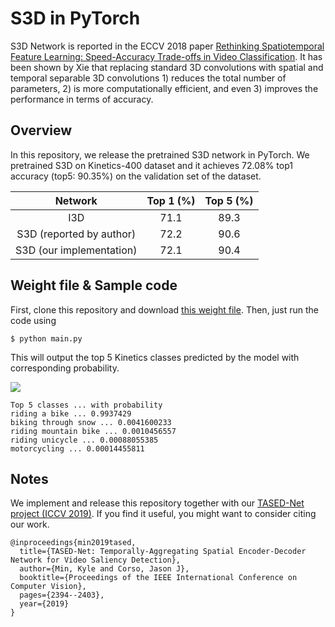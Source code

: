 # S3D in PyTorch
S3D Network is reported in the ECCV 2018 paper [Rethinking Spatiotemporal Feature Learning: Speed-Accuracy Trade-offs in Video Classification](https://arxiv.org/abs/1712.04851). It has been shown by Xie that replacing standard 3D convolutions with spatial and temporal separable 3D convolutions 1) reduces the total number of parameters, 2) is more computationally efficient, and even 3) improves the performance in terms of accuracy.

## Overview
In this repository, we release the pretrained S3D network in PyTorch. We pretrained S3D on Kinetics-400 dataset and it achieves 72.08% top1 accuracy (top5: 90.35%) on the validation set of the dataset.

|         Network         |  Top 1 (%)  |  Top 5 (%) |
|:------------------:| :----:| :----:|
| I3D | 71.1 | 89.3 |
| S3D (reported by author) | 72.2 | 90.6 |
| S3D (our implementation) | 72.1 | 90.4 |

## Weight file & Sample code
First, clone this repository and download [this weight file](https://drive.google.com/file/d/1IysdsJI7UuWazoxFyYvrbO97Lz_EP5H-/view?usp=sharing). Then, just run the code using

`$ python main.py`

This will output the top 5 Kinetics classes predicted by the model with corresponding probability.

![](sample.gif)

```
Top 5 classes ... with probability
riding a bike ... 0.9937429
biking through snow ... 0.0041600233
riding mountain bike ... 0.0010456557
riding unicycle ... 0.00088055385
motorcycling ... 0.00014455811
```

## Notes
We implement and release this repository together with our [TASED-Net project (ICCV 2019)](https://github.com/kylemin/TASED-Net.git). If you find it useful, you might want to consider citing our work.

```
@inproceedings{min2019tased,
  title={TASED-Net: Temporally-Aggregating Spatial Encoder-Decoder Network for Video Saliency Detection},
  author={Min, Kyle and Corso, Jason J},
  booktitle={Proceedings of the IEEE International Conference on Computer Vision},
  pages={2394--2403},
  year={2019}
}
```

